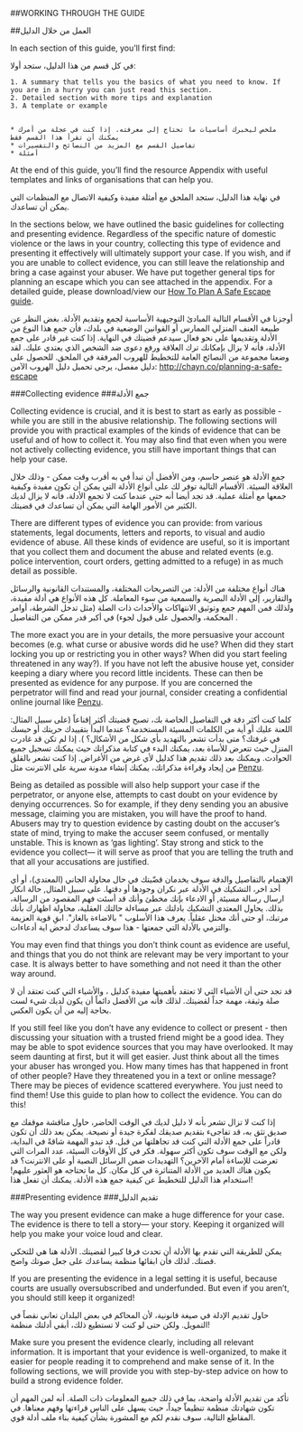 ##WORKING THROUGH THE GUIDE

##العمل من خلال الدليل

In each section of this guide, you’ll first find:

في كل قسم من هذا الدليل، ستجد أولا:

    1. A summary that tells you the basics of what you need to know. If you are in a hurry you can just read this section.
    2. Detailed section with more tips and explanation
    3. A template or example


    * ملخص ليخبرك أساسيات ما تحتاج إلى معرفته. إذا كنت في عجلة من أمرك يمكنك أن تقرأ هذا القسم فقط
    * تفاصيل القسم مع المزيد من النصائح والتفسيرات
    * أمثلة
    
At the end of this guide, you’ll find the resource Appendix with useful templates and links of organisations that can help you.

في نهاية هذا الدليل، ستجد الملحق مع أمثلة مفيدة وكيفية الاتصال مع المنظمات التي يمكن أن تساعدك.

In the sections below, we have outlined the basic guidelines for collecting and presenting evidence. Regardless of the specific nature of domestic violence or the laws in your country, collecting this type of evidence and presenting it effectively will ultimately support your case. If you wish, and if you are unable to collect evidence, you can still leave the relationship and bring a case against your abuser. We have put together general tips for planning an escape which you can see attached in the appendix. For a detailed guide, please download/view our [How To Plan A Safe Escape guide](http://chayn.co/planning-a-safe-escape).

 أوجزنا في الأقسام التالية المبادئ التوجيهية الأساسية لجمع وتقديم الأدلة. بغض النظر عن طبيعة العنف المنزلي الممارس أو القوانين الوضعية  في بلدك، فأن جمع هذا النوع من الأدلة وتقديمها على نحو فعال سيدعم قضيتك في النهاية. إذا كنت غير قادر على جمع الأدلة، فأنه لا يزال بإمكانك ترك العلاقة ورفع دعوى ضد الشخص الذي يعتدي عليك. لقد وضعنا مجموعة من النصائح العامة للتخطيط للهروب المرفقة في الملحق. للحصول على دليل مفصل، يرجى تحميل دليل الهروب الآمن: http://chayn.co/planning-a-safe-escape
 
 ###Collecting evidence
 ###جمع الأدلة
 
Collecting evidence is crucial, and it is best to start as early as possible - while you are still in the abusive relationship. The following sections will provide you with practical examples of the kinds of evidence that can be useful and of how to collect it. You may also find that even when you were not actively collecting evidence, you still have important things that can help your case.
 
جمع الأدلة هو عنصر حاسم، ومن الأفضل أن تبدأ في به أقرب وقت ممكن - وذلك خلال العلاقة السيئة. الأقسام التالية توفر لك على أنواع الأدلة التي يمكن أن تكون مفيدة وكيفية جمعها مع أمثلة عملية. قد تجد أيضا أنه حتى عندما كنت لا تجمع الأدلة، فأنه لا يزال لديك الكثير من الأمور الهامة التي يمكن أن تساعدك في قضيتك.

There are different types of evidence you can provide: from various statements, legal documents, letters and reports, to visual and audio evidence of abuse. All these kinds of evidence are useful, so it is important that you collect them and document the abuse and related events (e.g. police intervention, court orders, getting admitted to a refuge) in as much detail as possible.

هناك أنواع مختلفة من الأدلة: من التصريحات المختلفة، والمستندات القانونية والرسائل والتقارير، إلى الأدلة البصرية والسمعية من سوء المعاملة. كل هذه الأنواع هي أدلة مفيدة، ولذلك فمن المهم جمع وتوثيق الانتهاكات والأحداث ذات الصلة (مثل تدخل الشرطة، أوامر المحكمة، والحصول على قبول لجوء) في أكبر قدر ممكن من التفاصيل .

The more exact you are in your details, the more persuasive your account becomes (e.g. what curse or abusive words did he use? When did they start locking you up or restricting you in other ways? When did you start feeling threatened in any way?). If you have not left the abusive house yet, consider keeping a diary where you record little incidents. These can then be presented as evidence for any purpose. If you are concerned the perpetrator will find and read your journal, consider creating a confidential online journal like [Penzu](https://penzu.com/).

كلما كنت أكثر دقة في التفاصيل الخاصة بك، تصبح قضيتك أكثر إقناعاً (على سبيل المثال:  اللعنة عليك أو أية من الكلمات المسيئة المستخدمة؟ عندما البدأ بتقييدك حريتك أو حبسك في غرفتك؟ متى بدأت تشعر بالتهديد بأي شكل من الأشكال؟ ). إذا لم تكن قد غادرت المنزل حيث تتعرض للأساة بعد، يمكنك البدء في كتابة مذكراتك حيث يمكنك تسجيل جميع الحوادث. ويمكنك بعد ذلك تقديم هذا كدليل لأي غرض من الأغراض. إذا كنت تشعر بالقلق من إيجاد وقراءة مذكراتك، يمكنك إنشاء مدونة سرية على الانترنت مثل [Penzu](https://penzu.com/).

Being as detailed as possible will also help support your case if the perpetrator, or anyone else, attempts to cast doubt on your evidence by denying occurrences. So for example, if they deny sending you an abusive message, claiming you are mistaken, you will have the proof to hand. Abusers may try to question evidence by casting doubt on the accuser’s state of mind, trying to make the accuser seem confused, or mentally unstable. This is known as ‘gas lighting’. Stay strong and stick to the evidence you collect— it will serve as proof that you are telling the truth and that all your accusations are justified.

الإهتمام بالتفاصيل والدقة سوف يخدمان قضّيتك في حال محاولة الجاني (المعتدي)، أو أي أحد اخر، التشكيك في الأدلة عبر نكران وجودها أو دقتها. على سبيل المثال, حالة انكار ارسال رسالة مسيئة, أو الادعاء بإنك مخطئ وأنك قد أسئت فهم المقصود من الرسالة، بذلك. يحاول المعتدي التشكيك بادلتك عبر مساءلة حالتك العقلية، محاولة اظهارك بأنك مرتبك، او حتى أنك مختل عقلياً. يعرف هذا  الأسلوب " بالاضاءة بالغاز". ابقِ قوية العزيمة والتزمي بالأدلة التي جمعتها - هذا سوف يساعدك لدحض اية أدعاءات.

You may even find that things you don’t think count as evidence are useful, and things that you do not think are relevant may be very important to your case. It is always better to have something and not need it than the other way around.

قد تجد حتى أن الأشياء التي لا تعتقد بأهميتها مفيدة كدليل ، والأشياء التي كنت تعتقد أن لا صلة وثيقة، مهمة جداً لقضيتك. لذلك فأنه من الأفضل دائماً أن يكون لديك شيء لست بحاجة إليه من أن يكون العكس.

If you still feel like you don’t have any evidence to collect or present - then discussing your situation with a trusted friend might be a good idea. They may be able to spot evidence sources that you may have overlooked. It may seem daunting at first, but it will get easier. Just think about all the times your abuser has wronged you. How many times has that happened in front of other people? Have they threatened you in a text or online message? There may be pieces of evidence scattered everywhere. You just need to find them! Use this guide to plan how to collect the evidence. You can do this!

إذا كنت لا تزال تشعر بأنه لا دليل لديك في الوقت الحاضر، حاول مناقشة موقفك مع صديق تثق به، قد تفاجىء بتقديم صديقك  لفكرة جيدة أو نصيحة. يمكن بعد ذلك أن تكون قادراً على جمع الأدلة التي كنت قد تجاهلتها من قبل. قد تبدو المهمة شاقةً في البداية، ولكن مع الوقت سوف تكون أكثر سهولة. فكر في كل الأوقات السيئة، عدد المرات التي تعرضت للإساءة  أمام الآخرين؟ التهديدات ضمن الرسائل النصية أو على الانترنت؟
 قد يكون هناك العديد من الأدلة المتناثرة في كل مكان. كل ما تحتاجه هو العثور عليهم! استخدام هذا الدليل للتخطيط عن كيفية جمع هذه الأدلة. يمكنك أن تفعل هذا!
 
 ###Presenting evidence
 ###تقديم الدليل

The way you present evidence can make a huge difference for your case. The evidence is there to tell a story— your story. Keeping it organized will help you make your voice loud and clear.

يمكن للطريقة التي تقدم بها الأدلة أن تحدث فرقا كبيرا لقضيتك. الأدلة هنا هي للتحكي قصتك. لذلك فأن ابقائها منظمة يساعدك على جعل صوتك واضح.

If you are presenting the evidence in a legal setting it is useful, because courts are usually oversubscribed and underfunded. But even if you aren’t, you should still keep it organized!

حاول  تقديم الإدلة في صيغة قانونية، لأن المحاكم في بعض البلدان تعاني نقصاً في التمويل. ولكن حتى لو كنت لا تستطيع ذلك، أبقي أدلتك منظمة!

Make sure you present the evidence clearly, including all relevant information. It is important that your evidence is well-organized, to make it easier for people reading it to comprehend and make sense of it. In the following sections, we will provide you with step-by-step advice on how to build a strong evidence folder.

تأكد من تقديم الأدلة واضحة، بما في ذلك جميع المعلومات ذات الصلة. أنه لمن المهم أن تكون شهادتك منظمة تنظيماّ جيداً، حيث يسهل على الناس قراءتها وفهم معناها. في المقاطع التالية، سوف نقدم لكم مع المشورة بشأن كيفية بناء ملف أدلة قوي.